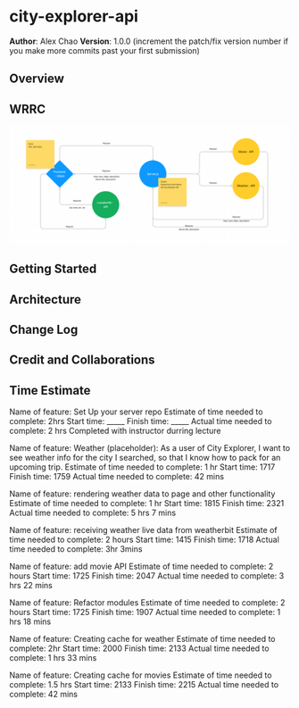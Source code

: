 # city-explorer-api

**Author**: Alex Chao
**Version**: 1.0.0 (increment the patch/fix version number if you make more commits past your first submission)

## Overview
<!-- Provide a high level overview of what this application is and why you are building it, beyond the fact that it's an assignment for this class. (i.e. What's your problem domain?) -->

## WRRC

![wrrc of city explorer](img/wrrc-city-explorer.png)

## Getting Started
<!-- What are the steps that a user must take in order to build this app on their own machine and get it running? -->

## Architecture
<!-- Provide a detailed description of the application design. What technologies (languages, libraries, etc) you're using, and any other relevant design information. -->

## Change Log
<!-- Use this area to document the iterative changes made to your application as each feature is successfully implemented. Use time stamps. Here's an example:

01-01-2001 4:59pm - Application now has a fully-functional express server, with a GET route for the location resource. -->

## Credit and Collaborations
<!-- Give credit (and a link) to other people or resources that helped you build this application. -->

## Time Estimate

Name of feature: Set Up your server repo
Estimate of time needed to complete: 2hrs
Start time: _____
Finish time: _____
Actual time needed to complete: 2 hrs
Completed with instructor durring lecture

Name of feature: Weather (placeholder): As a user of City Explorer, I want to see weather info for the city I searched, so that I know how to pack for an upcoming trip.
Estimate of time needed to complete: 1 hr
Start time: 1717
Finish time: 1759
Actual time needed to complete: 42 mins

Name of feature: rendering weather data to page and other functionality
Estimate of time needed to complete: 1 hr
Start time: 1815
Finish time: 2321
Actual time needed to complete: 5 hrs 7 mins

Name of feature: receiving weather live data from weatherbit
Estimate of time needed to complete: 2 hours
Start time: 1415
Finish time: 1718
Actual time needed to complete: 3hr 3mins

Name of feature: add movie API
Estimate of time needed to complete: 2 hours
Start time: 1725
Finish time: 2047
Actual time needed to complete: 3 hrs 22 mins

Name of feature: Refactor modules
Estimate of time needed to complete: 2 hours
Start time: 1725
Finish time: 1907
Actual time needed to complete: 1 hrs 18 mins

Name of feature: Creating cache for weather
Estimate of time needed to complete: 2hr
Start time: 2000
Finish time: 2133
Actual time needed to complete: 1 hrs 33 mins

Name of feature: Creating cache for movies
Estimate of time needed to complete: 1.5 hrs
Start time: 2133
Finish time: 2215
Actual time needed to complete: 42 mins
